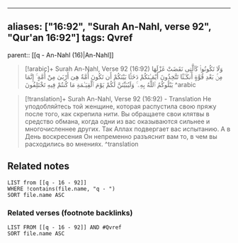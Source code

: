 
---
aliases: ["16:92", "Surah An-Nahl, verse 92", "Qur'an 16:92"]
tags: Qvref
---

parent:: [[q - An-Nahl (16)|An-Nahl]]

> [!arabic]+ Surah An-Nahl, Verse 92 (16:92)
> <span class="quran-arabic">وَلَا تَكُونُوا۟ كَٱلَّتِى نَقَضَتْ غَزْلَهَا مِنۢ بَعْدِ قُوَّةٍ أَنكَـٰثًا تَتَّخِذُونَ أَيْمَـٰنَكُمْ دَخَلًۢا بَيْنَكُمْ أَن تَكُونَ أُمَّةٌ هِىَ أَرْبَىٰ مِنْ أُمَّةٍ ۚ إِنَّمَا يَبْلُوكُمُ ٱللَّهُ بِهِۦ ۚ وَلَيُبَيِّنَنَّ لَكُمْ يَوْمَ ٱلْقِيَـٰمَةِ مَا كُنتُمْ فِيهِ تَخْتَلِفُونَ</span>
^arabic

> [!translation]+ Surah An-Nahl, Verse 92 (16:92) - Translation
> Не уподобляйтесь той женщине, которая распустила свою пряжу после того, как скрепила нити. Вы обращаете свои клятвы в средство обмана, когда одни из вас оказываются сильнее и многочисленнее других. Так Аллах подвергает вас испытанию. А в День воскресения Он непременно разъяснит вам то, в чем вы расходились во мнениях.
^translation



## Related notes
```dataview
LIST from [[q - 16 - 92]]
WHERE !contains(file.name, "q - ")
SORT file.name ASC
```

### Related verses (footnote backlinks)
```dataview
LIST FROM [[q - 16 - 92]] AND #Qvref
SORT file.name ASC
```

